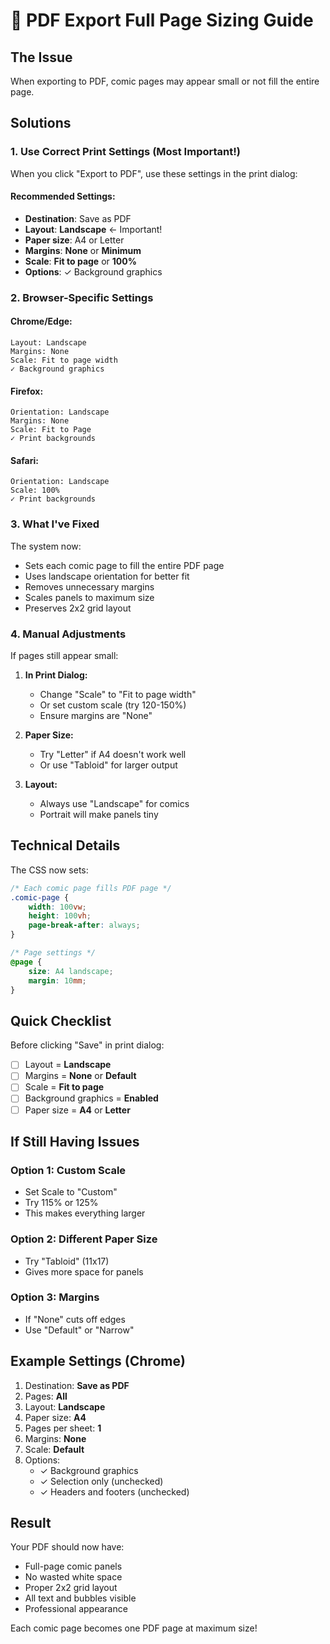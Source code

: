 # 📐 PDF Export Full Page Sizing Guide

## The Issue
When exporting to PDF, comic pages may appear small or not fill the entire page.

## Solutions

### 1. **Use Correct Print Settings** (Most Important!)

When you click "Export to PDF", use these settings in the print dialog:

#### **Recommended Settings:**
- **Destination**: Save as PDF
- **Layout**: **Landscape** ← Important!
- **Paper size**: A4 or Letter
- **Margins**: **None** or **Minimum**
- **Scale**: **Fit to page** or **100%**
- **Options**: ✓ Background graphics

### 2. **Browser-Specific Settings**

#### **Chrome/Edge:**
```
Layout: Landscape
Margins: None
Scale: Fit to page width
✓ Background graphics
```

#### **Firefox:**
```
Orientation: Landscape
Margins: None
Scale: Fit to Page
✓ Print backgrounds
```

#### **Safari:**
```
Orientation: Landscape
Scale: 100%
✓ Print backgrounds
```

### 3. **What I've Fixed**

The system now:
- Sets each comic page to fill the entire PDF page
- Uses landscape orientation for better fit
- Removes unnecessary margins
- Scales panels to maximum size
- Preserves 2x2 grid layout

### 4. **Manual Adjustments**

If pages still appear small:

1. **In Print Dialog:**
   - Change "Scale" to "Fit to page width"
   - Or set custom scale (try 120-150%)
   - Ensure margins are "None"

2. **Paper Size:**
   - Try "Letter" if A4 doesn't work well
   - Or use "Tabloid" for larger output

3. **Layout:**
   - Always use "Landscape" for comics
   - Portrait will make panels tiny

## Technical Details

The CSS now sets:
```css
/* Each comic page fills PDF page */
.comic-page {
    width: 100vw;
    height: 100vh;
    page-break-after: always;
}

/* Page settings */
@page {
    size: A4 landscape;
    margin: 10mm;
}
```

## Quick Checklist

Before clicking "Save" in print dialog:

- [ ] Layout = **Landscape**
- [ ] Margins = **None** or **Default**
- [ ] Scale = **Fit to page**
- [ ] Background graphics = **Enabled**
- [ ] Paper size = **A4** or **Letter**

## If Still Having Issues

### Option 1: Custom Scale
- Set Scale to "Custom"
- Try 115% or 125%
- This makes everything larger

### Option 2: Different Paper Size
- Try "Tabloid" (11x17)
- Gives more space for panels

### Option 3: Margins
- If "None" cuts off edges
- Use "Default" or "Narrow"

## Example Settings (Chrome)

1. Destination: **Save as PDF**
2. Pages: **All**
3. Layout: **Landscape**
4. Paper size: **A4**
5. Pages per sheet: **1**
6. Margins: **None**
7. Scale: **Default**
8. Options:
   - ✓ Background graphics
   - ✓ Selection only (unchecked)
   - ✓ Headers and footers (unchecked)

## Result

Your PDF should now have:
- Full-page comic panels
- No wasted white space
- Proper 2x2 grid layout
- All text and bubbles visible
- Professional appearance

Each comic page becomes one PDF page at maximum size!